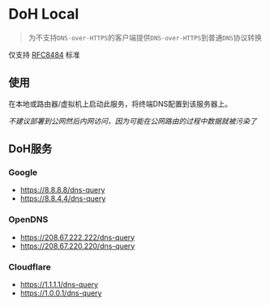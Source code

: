 # DoH Local
> 为不支持`DNS-over-HTTPS`的客户端提供`DNS-over-HTTPS`到普通`DNS`协议转换

仅支持 [RFC8484](https://datatracker.ietf.org/doc/html/rfc8484) 标准

## 使用
在本地或路由器/虚拟机上启动此服务，将终端DNS配置到该服务器上。

*不建议部署到公网然后内网访问，因为可能在公网路由的过程中数据就被污染了*

## DoH服务

### Google
- https://8.8.8.8/dns-query
- https://8.8.4.4/dns-query

### OpenDNS
- https://208.67.222.222/dns-query
- https://208.67.220.220/dns-query

### Cloudflare
- https://1.1.1.1/dns-query
- https://1.0.0.1/dns-query